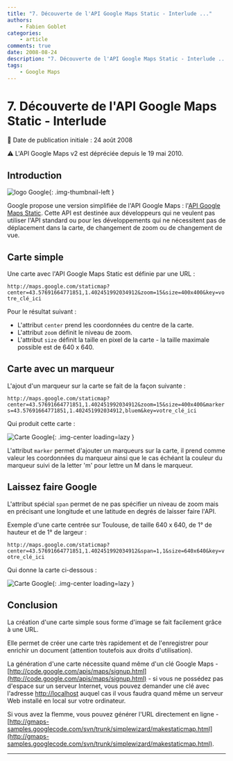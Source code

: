 ```yaml
---
title: "7. Découverte de l'API Google Maps Static - Interlude ..."
authors:
    - Fabien Goblet
categories:
    - article
comments: true
date: 2008-08-24
description: "7. Découverte de l'API Google Maps Static - Interlude ..."
tags:
    - Google Maps
---
```


# 7. Découverte de l'API Google Maps Static - Interlude

:calendar: Date de publication initiale : 24 août 2008

:warning: L'API Google Maps v2 est dépréciée depuis le 19 mai 2010.

## Introduction

![logo Google](https://cdn.geotribu.fr/img/logos-icones/entreprises_association/google/google.webp "logo Google"){: .img-thumbnail-left }

Google propose une version simplifiée de l'API Google Maps : l'[API Google Maps Static](http://code.google.com/intl/fr/apis/maps/documentation/staticmaps/). Cette API est destinée aux développeurs qui ne veulent pas utiliser l'API standard ou pour les développements qui ne nécessitent pas de déplacement dans la carte, de changement de zoom ou de changement de vue.  

## Carte simple

Une carte avec l'API Google Maps Static est définie par une URL :  

`http://maps.google.com/staticmap?center=43.57691664771851,1.402451992034912&zoom=15&size=400x400&key=votre_clé_ici`  

Pour le résultat suivant :

- L'attribut `center` prend les coordonnées du centre de la carte.
- L'attribut `zoom` définit le niveau de zoom.
- L'attribut `size` définit la taille en pixel de la carte - la taille maximale possible est de 640 x 640.

## Carte avec un marqueur

L'ajout d'un marqueur sur la carte se fait de la façon suivante :  

`http://maps.google.com/staticmap?center=43.57691664771851,1.402451992034912&zoom=15&size=400x400&markers=43.57691664771851,1.402451992034912,bluem&key=votre_clé_ici`  

Qui produit cette carte :

![Carte Google](https://cdn.geotribu.fr/img/articles-blog-rdp/articles/2008/staticmap2-2.gif "Carte Google"){: .img-center loading=lazy }

L'attribut `marker` permet d'ajouter un marqueurs sur la carte, il prend comme valeur les coordonnées du marqueur ainsi que le cas échéant la couleur du marqueur suivi de la letter 'm' pour lettre un M dans le marqueur.  

## Laissez faire Google

L'attribut spécial `span` permet de ne pas spécifier un niveau de zoom mais en précisant une longitude et une latitude en degrés de laisser faire l'API.  

Exemple d'une carte centrée sur Toulouse, de taille 640 x 640, de 1° de hauteur et de 1° de largeur :  

`http://maps.google.com/staticmap?center=43.57691664771851,1.402451992034912&span=1,1&size=640x640&key=votre_clé_ici`  

Qui donne la carte ci-dessous :

![Carte Google](https://cdn.geotribu.fr/img/articles-blog-rdp/articles/2008/staticmap3-2.gif "Carte Google"){: .img-center loading=lazy }

## Conclusion

La création d'une carte simple sous forme d'image se fait facilement grâce à une URL.  

Elle permet de créer une carte très rapidement et de l'enregistrer pour enrichir un document (attention toutefois aux droits d'utilisation).  

La génération d'une carte nécessite quand même d'un clé Google Maps - [http://code.google.com/apis/maps/signup.html](http://code.google.com/apis/maps/signup.html) - si vous ne possédez pas d'espace sur un serveur Internet, vous pouvez demander une clé avec l'adresse [http://localhost](http://localhost) auquel cas il vous faudra quand même un serveur Web installé en local sur votre ordinateur.  

Si vous avez la flemme, vous pouvez générer l'URL directement en ligne - [http://gmaps-samples.googlecode.com/svn/trunk/simplewizard/makestaticmap.html](http://gmaps-samples.googlecode.com/svn/trunk/simplewizard/makestaticmap.html).  

----

<!-- geotribu:authors-block -->
